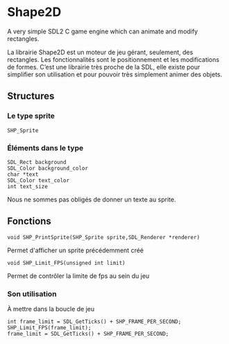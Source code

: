 # Shape2D
A very simple SDL2 C game engine which can animate and modify rectangles.

La librairie Shape2D est un moteur de jeu gérant, seulement, des rectangles. Les fonctionnalités sont le positionnement et les modifications de formes. C’est une librairie très proche de la SDL, elle existe pour simplifier son utilisation et pour pouvoir très simplement animer des objets.

## Structures

### Le type sprite
```
SHP_Sprite
```
### Éléments dans le type

```
SDL_Rect background
SDL_Color background_color
char *text
SDL_Color text_color
int text_size
```

Nous ne sommes pas obligés de donner un texte au sprite.

## Fonctions 

```
void SHP_PrintSprite(SHP_Sprite sprite,SDL_Renderer *renderer)
```

Permet d'afficher un sprite précédemment créé

```
void SHP_Limit_FPS(unsigned int limit)
```

Permet de contrôler la limite de fps au sein du jeu

### Son utilisation

À mettre dans la boucle de jeu 

```
int frame_limit = SDL_GetTicks() + SHP_FRAME_PER_SECOND;
SHP_Limit_FPS(frame_limit);
frame_limit = SDL_GetTicks() + SHP_FRAME_PER_SECOND;
```
